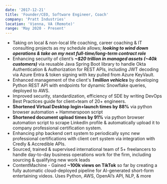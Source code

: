 ```yaml
---
date: '2017-12-21'
title: 'Founder/CEO, Software Engineer, Coach'
company: 'Pratt Industries'
location: 'Vienna, VA (Remote)'
range: 'May 2020 - Present'
---
```

- Taking on local & non-local life coaching, career coaching & IT consulting projects as my schedule allows; **_looking to wind down operations & take on my next full-time/long-term contract role_**
- Enhancing security of client’s **_~$20 trillion in managed assets (~40k customers)_** via reusable Java Spring Boot library to handle Okta Authentication & Authorization for REST APIs, including JWT decoding via Azure Entra & token signing with key pulled from Azure KeyVault.
- Enhanced management of the client's **_1 million vehicles_** by developing Python REST API with endpoints for dynamic Snowflake queries, deployed to AWS.
- Improved security, standardization, efficiency of SDE by writing DevOps Best Practices guide for client+team of 20+ engineers.
- **Shortened Virtual Desktop login+launch times by 88%** via python browser automation + Hammerspoon script
- **Shortened document upload times by 91%** via python browser automation script to scrape LinkedIn profile & automatically upload it to company professional certification system. 
- Enhancing php backend cert system to periodically sync new professional certifications with client cert system via integration with Credly & Accredible APIs.
- Sourced, trained & supervised international team of 5+ freelancers to handle day-to-day business operations work for the firm, including sourcing & qualifying new work leads
- ContentMachine - Gained **~100k views on TikTok** so far by creating a fully automatic cloud-deployed pipeline for AI-generated short-form entertaining videos. Uses Python, AWS, OpenAI’s API, NLP, & more
